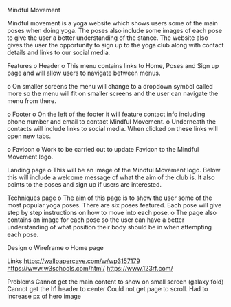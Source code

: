 Mindful Movement

Mindful movement is a yoga website which shows users some of the main poses when doing yoga. The poses also include some images of each pose to give the user a better understanding of the stance. The website also gives the user the opportunity to sign up to the yoga club along with contact details and links to our social media.

Features
o	Header
o	This menu contains links to Home, Poses and Sign up page and will allow users to navigate between menus.

o	On smaller screens the menu will change to a dropdown symbol called more so the menu will fit on smaller screens and the user can navigate the menu from there.

o	Footer
o	On the left of the footer it will feature contact info including phone number and email to contact Mindful Movement.
o	Underneath the contacts will include links to social media. When clicked on these links will open new tabs.

o	Favicon
o	Work to be carried out to update Favicon to the Mindful Movement logo.

Landing page
o	This will be an image of the Mindful Movement logo. Below this will include a welcome message of what the aim of the club is. It also points to the poses and sign up if users are interested.

Techniques page
o	The aim of this page is to show the user some of the most popular yoga poses. There are six poses featured. Each pose will give step by step instructions on how to move into each pose.
o	The page also contains an image for each pose so the user can have a better understanding of what position their body should be in when attempting each pose.

Design
o	Wireframe
o	Home page

Links
<https://wallpapercave.com/w/wp3157179>
<https://www.w3schools.com/html/>
<https://www.123rf.com/>

Problems
Cannot get the main content to show on small screen (galaxy fold)
Cannot get the h1 header to center
Could not get page to scroll. Had to increase px of hero image
